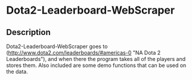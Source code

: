 # Dota2-Leaderboard-WebScraper
## Description

Dota2-Leaderboard-WebScraper goes to (http://www.dota2.com/leaderboards/#americas-0 "NA Dota 2 Leaderboards"), and when there the program takes all of the players and stores them. Also included are some demo functions that can be used on the data.
